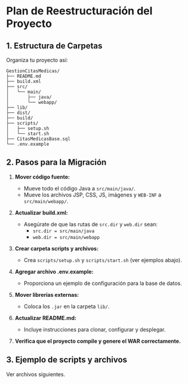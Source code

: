 # Plan de Reestructuración del Proyecto

## 1. Estructura de Carpetas

Organiza tu proyecto así:

```
GestionCitasMedicas/
├── README.md
├── build.xml
├── src/
│   └── main/
│       ├── java/
│       └── webapp/
├── lib/
├── dist/
├── build/
├── scripts/
│   ├── setup.sh
│   └── start.sh
├── CitasMedicasBase.sql
└── .env.example
```

## 2. Pasos para la Migración

1. **Mover código fuente:**
   - Mueve todo el código Java a `src/main/java/`.
   - Mueve los archivos JSP, CSS, JS, imágenes y `WEB-INF` a `src/main/webapp/`.

2. **Actualizar build.xml:**
   - Asegúrate de que las rutas de `src.dir` y `web.dir` sean:
     - `src.dir = src/main/java`
     - `web.dir = src/main/webapp`

3. **Crear carpeta scripts y archivos:**
   - Crea `scripts/setup.sh` y `scripts/start.sh` (ver ejemplos abajo).

4. **Agregar archivo .env.example:**
   - Proporciona un ejemplo de configuración para la base de datos.

5. **Mover librerías externas:**
   - Coloca los `.jar` en la carpeta `lib/`.

6. **Actualizar README.md:**
   - Incluye instrucciones para clonar, configurar y desplegar.

7. **Verifica que el proyecto compile y genere el WAR correctamente.**

## 3. Ejemplo de scripts y archivos

Ver archivos siguientes.